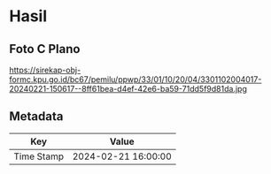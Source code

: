 # Hasil

## Foto C Plano

https://sirekap-obj-formc.kpu.go.id/bc67/pemilu/ppwp/33/01/10/20/04/3301102004017-20240221-150617--8ff61bea-d4ef-42e6-ba59-71dd5f9d81da.jpg


## Metadata

| Key        | Value               |
| ---------- | ------------------- |
| Time Stamp | 2024-02-21 16:00:00 |



